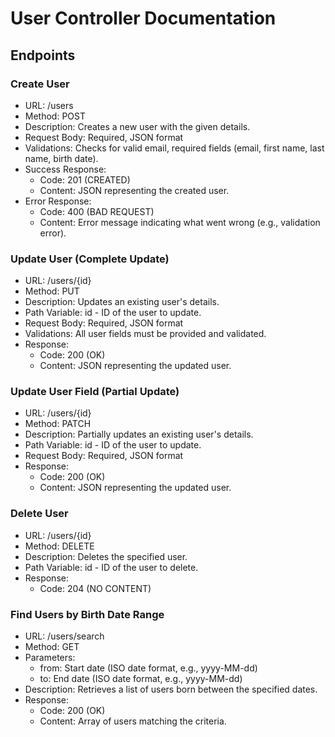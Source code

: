 # User Controller Documentation
## Endpoints
### Create User
* URL: /users
* Method: POST
* Description: Creates a new user with the given details.
* Request Body: Required, JSON format
* Validations: Checks for valid email, required fields (email, first name, last name, birth date).
* Success Response:
    + Code: 201 (CREATED)
    + Content: JSON representing the created user.
* Error Response:
   + Code: 400 (BAD REQUEST)
   + Content: Error message indicating what went wrong (e.g., validation error).
### Update User (Complete Update)
* URL: /users/{id}
* Method: PUT
* Description: Updates an existing user's details.
* Path Variable: id - ID of the user to update.
* Request Body: Required, JSON format
* Validations: All user fields must be provided and validated.
* Response:
   + Code: 200 (OK)
   + Content: JSON representing the updated user.
### Update User Field (Partial Update)
* URL: /users/{id}
* Method: PATCH
* Description: Partially updates an existing user's details.
* Path Variable: id - ID of the user to update.
* Request Body: Required, JSON format
* Response:
   + Code: 200 (OK)
   + Content: JSON representing the updated user.
### Delete User
* URL: /users/{id}
* Method: DELETE
* Description: Deletes the specified user.
* Path Variable: id - ID of the user to delete.
* Response:
   + Code: 204 (NO CONTENT)
### Find Users by Birth Date Range
* URL: /users/search
* Method: GET
* Parameters:
   + from: Start date (ISO date format, e.g., yyyy-MM-dd)
   + to: End date (ISO date format, e.g., yyyy-MM-dd)
* Description: Retrieves a list of users born between the specified dates.
* Response:
   + Code: 200 (OK)
   + Content: Array of users matching the criteria.
